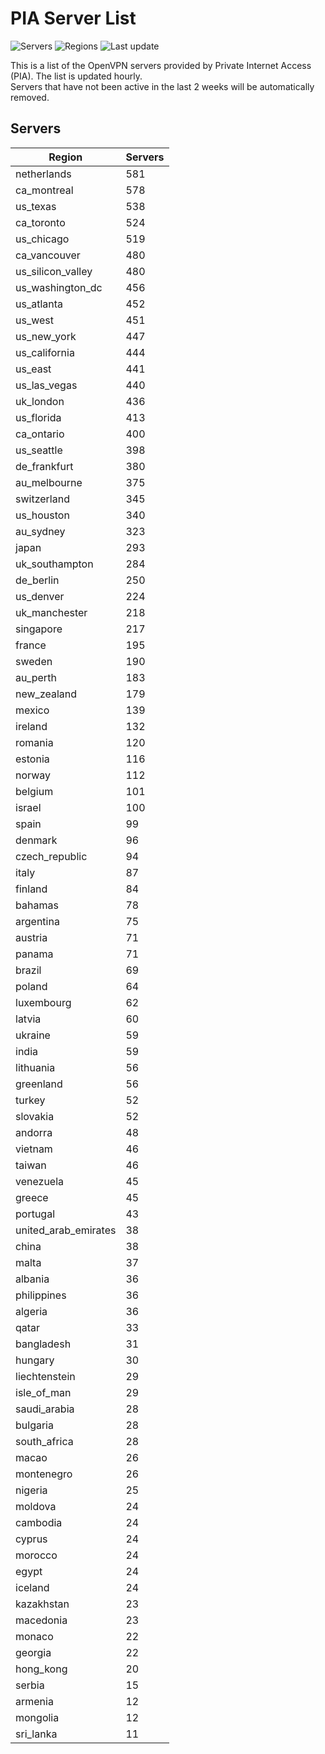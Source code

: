 # PIA Server List

![Servers](https://img.shields.io/badge/servers-15,749-blue)
![Regions](https://img.shields.io/badge/regions-97-blue)
![Last update](https://img.shields.io/badge/last_updated-Wed_Jul_03_05:16:07_UTC_2024-blue)

This is a list of the OpenVPN servers provided by Private Internet Access (PIA). The list is updated hourly. </br>
Servers that have not been active in the last 2 weeks will be automatically removed.

## Servers
| Region               | Servers |
|----------------------|---------|
| netherlands | 581 |
| ca_montreal | 578 |
| us_texas | 538 |
| ca_toronto | 524 |
| us_chicago | 519 |
| ca_vancouver | 480 |
| us_silicon_valley | 480 |
| us_washington_dc | 456 |
| us_atlanta | 452 |
| us_west | 451 |
| us_new_york | 447 |
| us_california | 444 |
| us_east | 441 |
| us_las_vegas | 440 |
| uk_london | 436 |
| us_florida | 413 |
| ca_ontario | 400 |
| us_seattle | 398 |
| de_frankfurt | 380 |
| au_melbourne | 375 |
| switzerland | 345 |
| us_houston | 340 |
| au_sydney | 323 |
| japan | 293 |
| uk_southampton | 284 |
| de_berlin | 250 |
| us_denver | 224 |
| uk_manchester | 218 |
| singapore | 217 |
| france | 195 |
| sweden | 190 |
| au_perth | 183 |
| new_zealand | 179 |
| mexico | 139 |
| ireland | 132 |
| romania | 120 |
| estonia | 116 |
| norway | 112 |
| belgium | 101 |
| israel | 100 |
| spain | 99 |
| denmark | 96 |
| czech_republic | 94 |
| italy | 87 |
| finland | 84 |
| bahamas | 78 |
| argentina | 75 |
| austria | 71 |
| panama | 71 |
| brazil | 69 |
| poland | 64 |
| luxembourg | 62 |
| latvia | 60 |
| ukraine | 59 |
| india | 59 |
| lithuania | 56 |
| greenland | 56 |
| turkey | 52 |
| slovakia | 52 |
| andorra | 48 |
| vietnam | 46 |
| taiwan | 46 |
| venezuela | 45 |
| greece | 45 |
| portugal | 43 |
| united_arab_emirates | 38 |
| china | 38 |
| malta | 37 |
| albania | 36 |
| philippines | 36 |
| algeria | 36 |
| qatar | 33 |
| bangladesh | 31 |
| hungary | 30 |
| liechtenstein | 29 |
| isle_of_man | 29 |
| saudi_arabia | 28 |
| bulgaria | 28 |
| south_africa | 28 |
| macao | 26 |
| montenegro | 26 |
| nigeria | 25 |
| moldova | 24 |
| cambodia | 24 |
| cyprus | 24 |
| morocco | 24 |
| egypt | 24 |
| iceland | 24 |
| kazakhstan | 23 |
| macedonia | 23 |
| monaco | 22 |
| georgia | 22 |
| hong_kong | 20 |
| serbia | 15 |
| armenia | 12 |
| mongolia | 12 |
| sri_lanka | 11 |